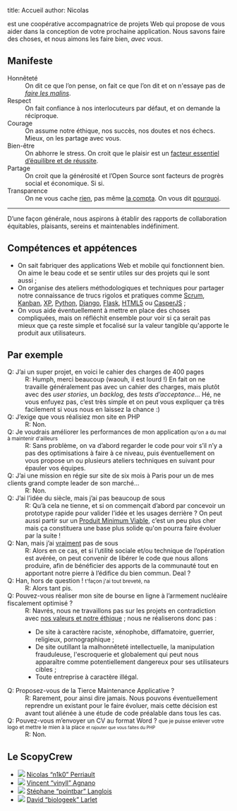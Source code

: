 title: Accueil
author: Nicolas

est une coopérative accompagnatrice de projets Web qui propose de vous aider dans la conception de votre prochaine application. Nous savons faire des choses, et nous aimons les faire bien, *avec vous*.

## <a name="manifeste"></a>Manifeste

<dl class="valeurs">
  <dt><a name="honneteté"></a>Honnêteté</dt>
  <dd>On dit ce que l’on pense, on fait ce que l’on dit et on n'essaye pas de <em><a href="/honnetete/">faire les malins</a></em>.</dd>

  <dt><a name="respect"></a>Respect</dt>
  <dd>On fait confiance à nos interlocuteurs par défaut, et on demande la réciproque.</dd>

  <dt><a name="courage"></a>Courage</dt>
  <dd>On assume notre éthique, nos succès, nos doutes et nos échecs. Mieux, on les partage avec vous.</dd>

  <dt><a name="bien-être"></a>Bien-être</dt>
  <dd>On abhorre le stress. On croit que le plaisir est un <a href="/bien-etre/">facteur essentiel d’équilibre et de réussite</a>.</dd>

  <dt><a name="partage"></a>Partage</dt>
  <dd>On croit que la générosité et l’Open Source sont facteurs de progrès social et économique. Si si.</dd>

  <dt><a name="transparence"></a>Transparence</dt>
  <dd>On ne vous cache <a href="https://github.com/scopyleft" title="Compte github Scopyleft">rien</a>, pas même <a href="https://docs.google.com/spreadsheet/ccc?key=0Al7gTbdJfUcPdFVkZ1BXdVRuMTlocFJWYjdUeU9MTmc#gid=14">la compta</a>. On vous dit <a href="/transparence/">pourquoi</a>.</dd>
</dl>

---

D’une façon générale, nous aspirons à établir des rapports de collaboration équitables, plaisants, sereins et maintenables indéfiniment.

## <a name="competences"></a>Compétences et appétences

* On sait fabriquer des applications Web et mobile qui fonctionnent bien. On aime le beau code et se sentir utiles sur des projets qui le sont aussi ;
* On organise des ateliers méthodologiques et techniques pour partager notre connaissance de trucs rigolos et pratiques comme [Scrum](http://fr.wikipedia.org/wiki/Scrum_(m%C3%A9thode)), [Kanban](http://fr.wikipedia.org/wiki/Kanban), [XP](http://fr.wikipedia.org/wiki/Extreme_programming), [Python](http://python.org/), [Django](http://djangoproject.com/), [Flask](http://flask.pocoo.org/), [HTML5](http://www.html5rocks.com/fr/) ou [CasperJS](http://casperjs.org/) ;
* On vous aide éventuellement à mettre en place des choses compliquées, mais on réfléchit ensemble pour voir si ça serait pas mieux que ça reste simple et focalisé sur la valeur tangible qu'apporte le produit aux utilisateurs.

## <a name="approche"></a>Par exemple

<dl class="approche">
  <dt>Q: J’ai un super projet, en voici le cahier des charges de 400 pages</dt>
  <dd>R: Humph, merci beaucoup (waouh, il est lourd !) En fait on ne travaille généralement pas avec un cahier des charges, mais plutôt avec des <em>user stories</em>, un <em>backlog</em>, des <em>tests d’acceptance</em>… Hé, ne vous enfuyez pas, c’est très simple et on peut vous expliquer ça très facilement si vous nous en laissez la chance :)</dd>

  <dt>Q: J’exige que vous réalisiez mon site en PHP</dt>
  <dd>R: Non.</dd>

  <dt>Q: Je voudrais améliorer les performances de mon application <small>qu'on a du mal à maintenir d'ailleurs</small></dt>
  <dd>R: Sans problème, on va d’abord regarder le code pour voir s’il n’y a pas des optimisations à faire à ce niveau, puis éventuellement on vous propose un ou plusieurs ateliers techniques en suivant pour épauler vos équipes.</dd>

  <dt>Q: J’ai une mission en régie sur site de six mois à Paris pour un de mes clients grand compte leader de son marché…</dt>
  <dd>R: Non.</dd>

  <dt>Q: J’ai l’idée du siècle, mais j’ai pas beaucoup de sous</dt>
  <dd>R: Qu’à cela ne tienne, et si on commençait d’abord par concevoir un prototype rapide pour valider l’idée et les usages derrière ? On peut aussi partir sur un <a href="http://en.wikipedia.org/wiki/Minimum_viable_product">Produit Minimum Viable</a>, c’est un peu plus cher mais ça constituera une base plus solide qu'on pourra faire évoluer par la suite !</dd>

  <dt>Q: Nan, mais j’ai <u>vraiment</u> pas de sous</dt>
  <dd>R: Alors en ce cas, et si l’utilité sociale et/ou technique de l’opération est avérée, on peut convenir de libérer le code que nous allons produire, afin de bénéficier des apports de la communauté tout en apportant notre pierre à l’édifice du bien commun. Deal ?</dd>

  <dt>Q: Han, hors de question ! <small>t'façon j'ai tout breveté, na</small></dt>
  <dd>R: Alors tant pis.</dd>

  <dt>Q: Pouvez-vous réaliser mon site de bourse en ligne à l’armement nucléaire fiscalement optimisé ?</dt>
  <dd>
    R: Navrés, nous ne travaillons pas sur les projets en contradiction avec <a href="#manifeste">nos valeurs et notre éthique</a> ; nous ne réaliserons donc pas :
    <ul>
      <li>De site à caractère raciste, xénophobe, diffamatoire, guerrier, religieux, pornographique ;</li>
      <li>De site outillant la malhonnêteté intellectuelle, la manipulation frauduleuse, l'escroquerie et globalement qui peut nous apparaître comme potentiellement dangereux pour ses utilisateurs cibles ;</li>
      <li>Toute entreprise à caractère illégal.</li>
    </ul>
  </dd>

  <dt>Q: Proposez-vous de la Tierce Maintenance Applicative ?</dt>
  <dd>R: Rarement, pour ainsi dire jamais. Nous pouvons éventuellement reprendre un existant pour le faire évoluer, mais cette décision est avant tout aliénée à une étude de code préalable dans tous les cas.</dd>

  <dt>Q: Pouvez-vous m’envoyer un CV au format Word ? <small>que je puisse enlever votre logo et mettre le mien à la place <small>et rajouter que vous faites du PHP</small></small></dt>
  <dd>R: Non.</dd>
</dl>

## <a name="notre-equipe"></a>Le ScopyCrew

<ul class="equipe">
  <li><img src="/static/images/nicolas-perriault.jpg">
    <a href="https://nicolas.perriault.net/">Nicolas <q>n1k0</q> Perriault</a>
  </li>
  <li><img src="/static/images/vincent-agnano.jpg">
    <a href="http://vinyll.github.com/">Vincent <q>vinyll</q> Agnano</a>
  </li>
  <li><img src="/static/images/stephane-langlois.png">
    <a href="m&#x61;ilto:stephane.langlois%40scopyleft&#46;fr">Stéphane <q>pointbar</q> Langlois</a>
  </li>
  <li><img src="/static/images/david-larlet.jpg">
    <a href="https://larlet.fr/david/">David <q>biologeek</q> Larlet</a>
  </li>
</ul>
